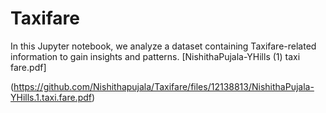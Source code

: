 # Taxifare
In this Jupyter notebook, we analyze a dataset containing Taxifare-related information to gain insights and patterns.
[NishithaPujala-YHills (1) taxi fare.pdf]

(https://github.com/Nishithapujala/Taxifare/files/12138813/NishithaPujala-YHills.1.taxi.fare.pdf)
